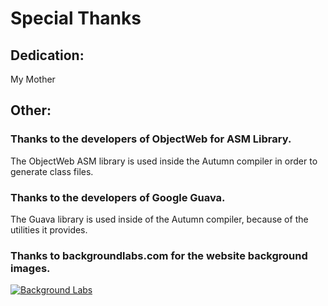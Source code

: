 # Special Thanks


## Dedication:

My Mother


## Other:

### Thanks to the developers of <a ref="http://asm.ow2.org/">ObjectWeb for ASM Library</a>.

The ObjectWeb ASM library is used inside the Autumn compiler in order to generate class files. 


### Thanks to the developers of <a ref="https://code.google.com/p/guava-libraries/">Google Guava</a>.

The Guava library is used inside of the Autumn compiler, because of the utilities it provides.

### Thanks to backgroundlabs.com for the website background images.

<a href="http://www.backgroundlabs.com" title="Background Labs"><img src="http://www.backgroundlabs.com/images/backgroundlabs-100x100.png" border="0" alt="Background Labs" /></a>

